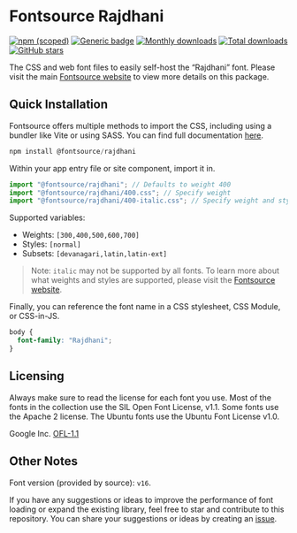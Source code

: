# Fontsource Rajdhani

[![npm (scoped)](https://img.shields.io/npm/v/@fontsource/rajdhani?color=brightgreen)](https://www.npmjs.com/package/@fontsource/rajdhani) [![Generic badge](https://img.shields.io/badge/fontsource-passing-brightgreen)](https://github.com/fontsource/fontsource) [![Monthly downloads](https://badgen.net/npm/dm/@fontsource/rajdhani)](https://github.com/fontsource/fontsource) [![Total downloads](https://badgen.net/npm/dt/@fontsource/rajdhani)](https://github.com/fontsource/fontsource) [![GitHub stars](https://img.shields.io/github/stars/fontsource/fontsource.svg?style=social&label=Star)](https://github.com/fontsource/fontsource/stargazers)

The CSS and web font files to easily self-host the “Rajdhani” font. Please visit the main [Fontsource website](https://fontsource.org/fonts/rajdhani) to view more details on this package.

## Quick Installation

Fontsource offers multiple methods to import the CSS, including using a bundler like Vite or using SASS. You can find full documentation [here](https://fontsource.org/docs/getting-started/introduction).

```javascript
npm install @fontsource/rajdhani
```

Within your app entry file or site component, import it in.

```javascript
import "@fontsource/rajdhani"; // Defaults to weight 400
import "@fontsource/rajdhani/400.css"; // Specify weight
import "@fontsource/rajdhani/400-italic.css"; // Specify weight and style
```

Supported variables:
- Weights: `[300,400,500,600,700]`
- Styles: `[normal]`
- Subsets: `[devanagari,latin,latin-ext]`

> Note: `italic` may not be supported by all fonts. To learn more about what weights and styles are supported, please visit the [Fontsource website](https://fontsource.org/fonts/rajdhani).

Finally, you can reference the font name in a CSS stylesheet, CSS Module, or CSS-in-JS.

```css
body {
  font-family: "Rajdhani";
}
```

## Licensing
Always make sure to read the license for each font you use. Most of the fonts in the collection use the SIL Open Font License, v1.1. Some fonts use the Apache 2 license. The Ubuntu fonts use the Ubuntu Font License v1.0.

Google Inc.
[OFL-1.1](http://scripts.sil.org/OFL)

## Other Notes
Font version (provided by source): `v16`.

If you have any suggestions or ideas to improve the performance of font loading or expand the existing library, feel free to star and contribute to this repository. You can share your suggestions or ideas by creating an [issue](https://github.com/fontsource/fontsource/issues).